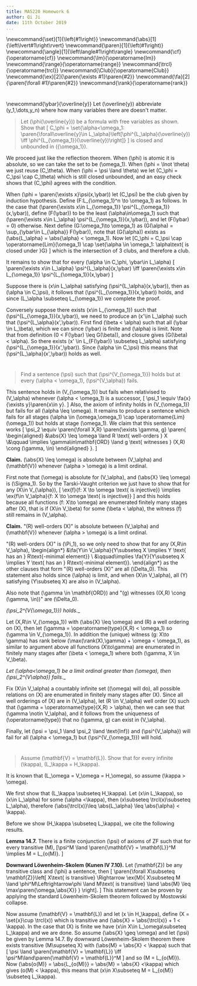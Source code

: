 ```yaml
---
title: MA5220 Homework 6
author: Qi Ji
date: 11th October 2019
...
```


\newcommand{\set}[1]{\left\{#1\right\}}
\newcommand{\abs}[1]{\left\lvert#1\right\rvert}
\newcommand{\paren}[1]{\left(#1\right)}
\newcommand{\angle}[1]{\left\langle#1\right\rangle}
\newcommand{\cf}{\operatorname{cf}}
\newcommand{\Im}{\operatorname{Im}}
\newcommand{\range}{\operatorname{range}}
\newcommand{\trcl}{\operatorname{trcl}}
\newcommand{\Club}{\operatorname{Club}}
\newcommand{\ex}[2]{\paren{\exists #1}\paren{#2}}
\newcommand{\fa}[2]{\paren{\forall #1}\paren{#2}}
\newcommand{\rank}{\operatorname{rank}}

#

\newcommand{\ybar}{\overline{y}}
Let \(\overline{y}\) abbreviate \(y_1,\dots,y_n\) where how many variables there are doesn't matter.

> Let \(\phi(\overline{y})\) be a formula with free variables as shown.
> Show that
> \[ C_\phi = \set{\alpha<\omega_1: \paren{\forall\overline{y}\in L_\alpha}\left[\phi^{L_\alpha}(\overline{y}) \iff \phi^{L_{\omega_1}}(\overline{y})\right]} \]
> is closed and unbounded in \({\omega_1}\).

<!---
I found a even more general version of reflection theorem [here](http://ozark.hendrix.edu/~yorgey/settheory/15-reflection-principle.pdf)
which asserts that whenever \(\angle{A_\alpha:\alpha \in \mathbf{ORD}}\) is a hierarchy,
the class \(\mathbf{C} \subseteq \mathbf{ORD}\) where every \(\alpha\in \mathbf{C}\) satisfies
\[ \fa{\ybar\in A_\alpha}{\phi^{A_\alpha}(\ybar) \iff \phi^{\mathbf{A}}(\ybar)} \]
is closed unbounded (which is not exactly stateable in ZFC).
This question appears to be the above theorem restricted to \(\omega_1\)
(which makes life a lot easier since everything is a set and has cofinality at most \(\omega\)).
-->

We proceed just like the reflection theorem.
When \(\phi\) is atomic it is absolute, so we can take the set to be \(\omega_1\).
When \(\phi = \lnot \theta\) we just reuse \(C_\theta\).
When \(\phi = \psi \land \theta\) we let \(C_\phi = C_\psi \cap C_\theta\) which is still closed unbounded, and an easy check shows that \(C_\phi\) agrees with the condition.

When \(\phi = \paren{\exists x}\psi(x,\ybar)\) let \(C_\psi\) be the club given by induction hypothesis.
Define \(F:L_{\omega_1}^n \to \omega_1\) as follows.
In the case that \(\paren{\exists x\in L_{\omega_1}} \psi^{L_{\omega_1}}(x,\ybar)\),
define \(F(\ybar)\) to be the least \(\alpha\in\omega_1\) such that \(\paren{\exists x\in L_\alpha} \psi^{L_{\omega_1}}(x,\ybar)\),
and let \(F(\ybar) = 0\) otherwise.
Next define \(G:\omega_1\to \omega_1\) as \(G(\alpha) = \sup_{\ybar\in L_{\alpha}} F(\ybar)\),
note that \(G(\alpha)\) exists as \(\abs{L_\alpha} = \abs{\alpha} < \omega_1\).
Now let \[C_\phi = C_\psi \cap \operatorname{Lim}(\omega_1) \cap \set{\alpha \in \omega_1: \alpha\text{ is closed under }G} \]
which is the intersection of 3 clubs, and therefore a club.

It remains to show that for every \(\alpha \in C_\phi, \ybar\in L_\alpha\)
\[
\paren{\exists x\in L_\alpha} \psi^{L_\alpha}(x,\ybar) \iff
\paren{\exists x\in L_{\omega_1}} \psi^{L_{\omega_1}}(x,\ybar)
\]

Suppose there is \(x\in L_\alpha\) satisfying \(\psi^{L_\alpha}(x,\ybar)\),
then as \(\alpha \in C_\psi\), it follows that \(\psi^{L_{\omega_1}}(x,\ybar)\) holds,
and since \(L_\alpha \subseteq L_{\omega_1}\) we complete the proof.

Conversely suppose there exists \(x\in L_{\omega_1}\) such that \(\psi^{L_{\omega_1}}(x,\ybar)\),
we need to produce an \(x'\in L_\alpha\) such that \(\psi^{L_\alpha}(x',\ybar)\).
First find \(\beta < \alpha\) such that all \(\ybar \in L_\beta\), which we can since \(\ybar\) is finite and \(\alpha\) is limit.
Note that from definition \(0 < F(\ybar) \leq G(\beta)\), and closure gives \(G(\beta) < \alpha\).
So there exists \(x' \in L_{F(\ybar)} \subseteq L_\alpha\) satisfying \(\psi^{L_{\omega_1}}(x',\ybar)\).
Since \(\alpha \in C_\psi\) this means that \(\psi^{L_\alpha}(x',\ybar)\) holds as well.

#

> Find a sentence \(\psi\) such that \(\psi^{V_{\omega_1}}\) holds
> but at every \(\alpha < \omega_1\), \(\psi^{V_\alpha}\) fails.

This sentence holds in \(V_{\omega_1}\) but fails when relativised to \(V_\alpha\) whenever \(\alpha < \omega_1\) is a successor,
\[ \psi_1 \equiv \fa{x}{\exists y}\paren{x\in y}. \]
Also, the axiom of infinity holds in \(V_{\omega_1}\) but fails for all \(\alpha \leq \omega\).
It remains to produce a sentence which fails for all stages \(\alpha \in (\omega,\omega_1) \cap \operatorname{Lim}(\omega_1)\) but holds at stage \(\omega_1\).
We claim that this sentence works
\[
\psi_2 \equiv
\paren{\forall X,R}
\paren{\exists \gamma, g} \paren{
\begin{aligned}
&\abs{X} \leq \omega \land R \text{ well-orders } X \\&\qquad
\implies
\gamma\in\mathbf{ORD} \land
g \text{ witnesses }
(X,R) \cong (\gamma, \in)
\end{aligned}
}.
\]

__Claim.__ \(\abs{X} \leq \omega\) is absolute between \(V_\alpha\) and \(\mathbf{V}\)
whenever \(\alpha > \omega\) is a limit ordinal.

First note that \(\omega\) is absolute for \(V_\alpha\), and
\(\abs{X} \leq \omega\) is \(\Sigma_1\).
So by the Tarski-Vaught criterion we just have to show that for any \(X\in V_{\alpha}\),
\[
\ex{f}{f: X \to \omega \text{ is injective}}
\implies
\ex{f\in V_\alpha}{f: X \to \omega \text{ is injective}}
\]
and this holds because all functions \(f: X\to \omega\) are enumerated finitely many stages after \(X\),
that is if \(X\in V_\beta\) for some \(\beta < \alpha\),
the witness \(f\) still remains in \(V_\alpha\).

__Claim.__ "\(R\) well-orders \(X\)" is absolute between \(V_\alpha\) and \(\mathbf{V}\)
whenever \(\alpha > \omega\) is a limit ordinal.

"\(R\) well-orders \(X\)" is \(\Pi_1\), so we only need to show that
for any \(X,R\in V_\alpha\),
\begin{align*}
&\fa{Y\in V_\alpha}{Y\subseteq X \implies Y \text{ has an } R\text{-minimal element}}
\\
&\qquad\implies
\fa{Y}{Y\subseteq X \implies Y \text{ has an } R\text{-minimal element}}.
\end{align*}
as the other clauses that form "\(R\) well-orders \(X\)" are all \(\Delta_0\).
This statement also holds since \(\alpha\) is limit, and when \(X\in V_\alpha\),
all \(Y\) satisfying \(Y\subseteq X\) are also in \(V_\alpha\).

Also note that \(\gamma \in \mathbf{ORD}\) and
"\(g\) witnesses \((X,R) \cong (\gamma, \in)\)" are \(\Delta_0\).

__\(\psi_2^{V_{\omega_1}}\) holds.__

Let \(X,R\in V_{\omega_1}\) with \(\abs{X} \leq \omega\) and \(R\) a well ordering on \(X\),
then let \(\gamma = \operatorname{type}(X,R) < \omega_1\) so \(\gamma \in V_{\omega_1}\).
In addition the (unique) witness \(g: X\to \gamma\) has rank below \(\max(\rank(X),\gamma) + \omega < \omega_1\),
as similar to argument above all functions \(X\to\gamma\) are enumerated in finitely many stages after \(\beta < \omega_1\) where both \(\gamma, X \in V_\beta\).

__Let \(\alpha<\omega_1\) be a limit ordinal greater than \(\omega\),
then \(\psi_2^{V_\alpha}\) fails.__

Fix \(X\in V_\alpha\) a countably infinite set (\(\omega\) will do),
all possible relations on \(X\) are enumerated in finitely many stages after \(X\).
Since all well orderings of \(X\) are in \(V_\alpha\), let \(R \in V_\alpha\)
well order \(X\) such that \(\gamma = \operatorname{type}(X,R) > \alpha\),
then we can see that \(\gamma \notin V_\alpha\), and it follows from the uniqueness of \(\operatorname{type}\) that no \(\gamma, g\) can exist in \(V_\alpha\).

Finally, let \(\psi = \psi_1 \land \psi_2 \land \text{Inf}\) and \(\psi^{V_\alpha}\) will fail for all \(\alpha < \omega_1\) but \(\psi^{V_{\omega_1}}\) will hold.

#

> Assume \(\mathbf{V} = \mathbf{L}\). Show that for every infinite \(\kappa\), \(L_\kappa = H_\kappa\).

It is known that \(L_\omega = V_\omega = H_\omega\), so assume \(\kappa > \omega\).

We first show that \(L_\kappa \subseteq H_\kappa\).
Let \(x\in L_\kappa\), so \(x\in L_\alpha\) for some \(\alpha <\kappa\),
then \(x\subseteq \trcl(x)\subseteq L_\alpha\),
therefore \(\abs{\trcl(x)}\leq \abs{L_\alpha} \leq \abs{\alpha} < \kappa\).

Before we show \(H_\kappa \subseteq L_\kappa\), we cite the following results.

__Lemma 14.7.__
There is a finite conjunction \(\psi\) of axioms of ZF such that for every transitive \(M\),
\[\psi^M \land \paren{\mathbf{V} = \mathbf{L}}^M \implies M = L_{o(M)}. \]

__Downward Löwenheim-Skolem (Kunen IV 7.10).__
Let \(\mathbf{Z}\) be any transitive class and \(\phi\) a sentence, then
\[ \paren{\forall X\subseteq \mathbf{Z}}\left[
X\text{ is transitive} \Rightarrow
\ex{M}{
X\subseteq M \land
\phi^M\Leftrightarrow\phi \land
M\text{ is transitive} \land
\abs{M} \leq \max\paren{\omega,\abs{X}}
}
\right]. \]
This statement can be proven by applying the standard Löwenheim-Skolem theorem followed by Mostowski collapse.

Now assume \(\mathbf{V} = \mathbf{L}\) and let \(x \in H_\kappa\),
define \(X = \set{x}\cup \trcl(x)\) which is transitive and \(\abs{X} = \abs{\trcl(x)} + 1 < \kappa\).
In the case that \(X\) is finite we have \(x\in X\in L_\omega\subseteq L_\kappa\) and we are done.
So assume \(\abs{X} \geq \omega\) and
let \(\psi\) be given by Lemma 14.7.
By downward Löwenheim-Skolem theorem there exists transitive \(M\supseteq X\)
with \(\abs{M} = \abs{X} < \kappa\) such that
\[
\psi \land \paren{\mathbf{V} = \mathbf{L}} \iff
\psi^M\land\paren{\mathbf{V} = \mathbf{L}}^M
\]
and so \(M = L_{o(M)}\).
Now \(\abs{o(M)} = \abs{L_{o(M)}} = \abs{M} = \abs{X} <\kappa\)
which gives \(o(M) < \kappa\),
this means that \(x\in X\subseteq M = L_{o(M)} \subseteq L_\kappa\).

<div style="height:50vh"></div>
